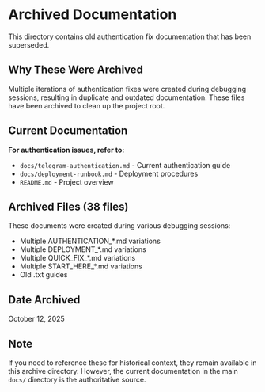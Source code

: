 # Archived Documentation

This directory contains old authentication fix documentation that has been superseded.

## Why These Were Archived

Multiple iterations of authentication fixes were created during debugging sessions, resulting in duplicate and outdated documentation. These files have been archived to clean up the project root.

## Current Documentation

**For authentication issues, refer to:**
- `docs/telegram-authentication.md` - Current authentication guide
- `docs/deployment-runbook.md` - Deployment procedures
- `README.md` - Project overview

## Archived Files (38 files)

These documents were created during various debugging sessions:
- Multiple AUTHENTICATION_*.md variations
- Multiple DEPLOYMENT_*.md variations
- Multiple QUICK_FIX_*.md variations
- Multiple START_HERE_*.md variations
- Old .txt guides

## Date Archived

October 12, 2025

## Note

If you need to reference these for historical context, they remain available in this archive directory. However, the current documentation in the main `docs/` directory is the authoritative source.
